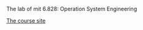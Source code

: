 The lab of mit 6.828: Operation System Engineering

[The course site](https://pdos.csail.mit.edu/6.828/2014/schedule.html)
